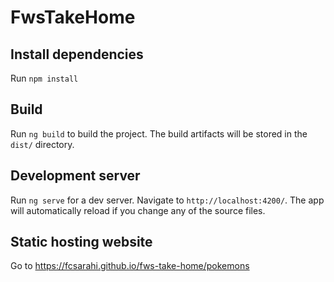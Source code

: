 # FwsTakeHome
## Install dependencies
Run `npm install`

## Build
Run `ng build` to build the project. The build artifacts will be stored in the `dist/` directory. 

## Development server
Run `ng serve` for a dev server. Navigate to `http://localhost:4200/`. The app will automatically reload if you change any of the source files.

## Static hosting website
Go to https://fcsarahi.github.io/fws-take-home/pokemons
